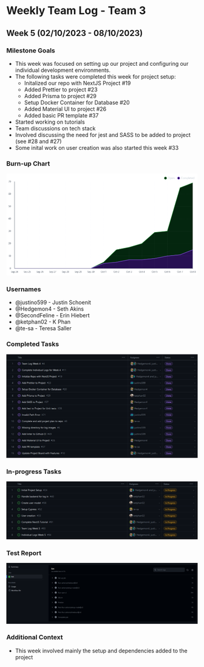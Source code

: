# Weekly Team Log - Team 3

## Week 5 (02/10/2023 - 08/10/2023)

### Milestone Goals

-   This week was focused on setting up our project and configuring our individual development environments.
-   The following tasks were completed this week for project setup:
    -   Initalized our repo with NextJS Project #19
    -   Added Prettier to project #23
    -   Added Prisma to project #29
    -   Setup Docker Container for Database #20
    -   Added Material UI to project #26
    -   Added basic PR template #37
-   Started working on tutorials
-   Team discussions on tech stack
-   Involved discussing the need for jest and SASS to be added to project (see #28 and #27)
-   Some inital work on user creation was also started this week #33

### Burn-up Chart

![burnup-week-5.png](imgs/burnup-week-5.png)

### Usernames

-   @justino599 - Justin Schoenit
-   @Hedgemon4 - Seth Akins
-   @SecondFeline - Erin Hiebert
-   @ketphan02 - K Phan
-   @te-sa - Teresa Saller

### Completed Tasks

![completed-week-5.png](imgs/completed-week-5.png)

### In-progress Tasks

![in-progress-week-5.png](imgs/in-progress-week-5.png)

### Test Report

![test-log-week-5.png](imgs/test-log-week-5.png)

### Additional Context

-   This week involved mainly the setup and dependencies added to the project
